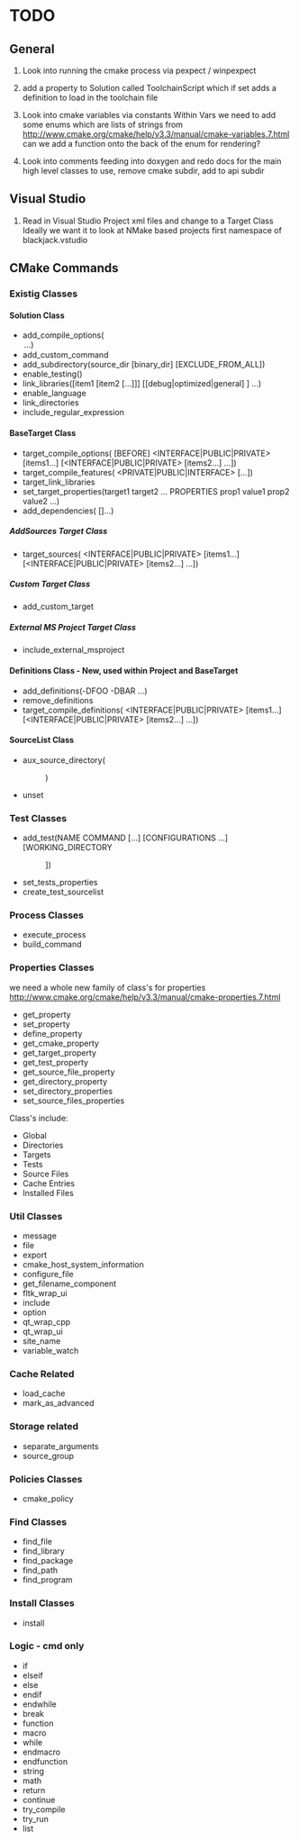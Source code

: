 # TODO

## General

1. Look into running the cmake process via pexpect / winpexpect

2. add a property to Solution called ToolchainScript which if set adds a definition to load in the toolchain file

3. Look into cmake variables via constants
Within Vars we need to add some enums which are lists of strings from
http://www.cmake.org/cmake/help/v3.3/manual/cmake-variables.7.html
can we add a function onto the back of the enum for rendering?

4. Look into comments feeding into doxygen
and redo docs for the main high level classes to use, remove cmake subdir, add to api subdir

## Visual Studio

1. Read in Visual Studio Project xml files and change to a Target Class
Ideally we want it to look at NMake based projects first
namespace of blackjack.vstudio

## CMake Commands

### Existig Classes

#### Solution Class

 * add_compile_options(<option> ...)
 * add_custom_command
 * add_subdirectory(source_dir [binary_dir] [EXCLUDE_FROM_ALL])
 * enable_testing()
 * link_libraries([item1 [item2 [...]]] [[debug|optimized|general] <item>] ...)
 * enable_language
 * link_directories
 * include_regular_expression

#### BaseTarget Class

 * target_compile_options(<target> [BEFORE] <INTERFACE|PUBLIC|PRIVATE> [items1...] [<INTERFACE|PUBLIC|PRIVATE> [items2...] ...])
 * target_compile_features(<target> <PRIVATE|PUBLIC|INTERFACE> <feature> [...])
 * target_link_libraries
 * set_target_properties(target1 target2 ... PROPERTIES prop1 value1 prop2 value2 ...)
 * add_dependencies(<target> [<target-dependency>]...)

##### AddSources Target Class

 * target_sources(<target> <INTERFACE|PUBLIC|PRIVATE> [items1...] [<INTERFACE|PUBLIC|PRIVATE> [items2...] ...])

##### Custom Target Class

 * add_custom_target

##### External MS Project Target Class

 * include_external_msproject

#### Definitions Class - New, used within Project and BaseTarget

 * add_definitions(-DFOO -DBAR ...)
 * remove_definitions
 * target_compile_definitions(<target> <INTERFACE|PUBLIC|PRIVATE> [items1...] [<INTERFACE|PUBLIC|PRIVATE> [items2...] ...])

#### SourceList Class

 * aux_source_directory(<dir> <variable>)
 * unset

### Test Classes

 * add_test(NAME <name> COMMAND <command> [<arg>...] [CONFIGURATIONS <config>...] [WORKING_DIRECTORY <dir>])
 * set_tests_properties
 * create_test_sourcelist

### Process Classes

 * execute_process
 * build_command

### Properties Classes

we need a whole new family of class's for properties <br />
http://www.cmake.org/cmake/help/v3.3/manual/cmake-properties.7.html

 * get_property
 * set_property
 * define_property
 * get_cmake_property
 * get_target_property
 * get_test_property
 * get_source_file_property
 * get_directory_property
 * set_directory_properties
 * set_source_files_properties

Class's include:

 * Global
 * Directories
 * Targets
 * Tests
 * Source Files
 * Cache Entries
 * Installed Files

### Util Classes

 * message
 * file
 * export
 * cmake_host_system_information
 * configure_file
 * get_filename_component
 * fltk_wrap_ui
 * include
 * option
 * qt_wrap_cpp
 * qt_wrap_ui
 * site_name
 * variable_watch

### Cache Related

 * load_cache
 * mark_as_advanced

### Storage related

 * separate_arguments
 * source_group

### Policies Classes

 * cmake_policy

### Find Classes

 * find_file
 * find_library
 * find_package
 * find_path
 * find_program

### Install Classes

 * install

### Logic - cmd only

 * if
 * elseif
 * else
 * endif
 * endwhile
 * break
 * function
 * macro
 * while
 * endmacro
 * endfunction
 * string
 * math
 * return
 * continue
 * try_compile
 * try_run
 * list
